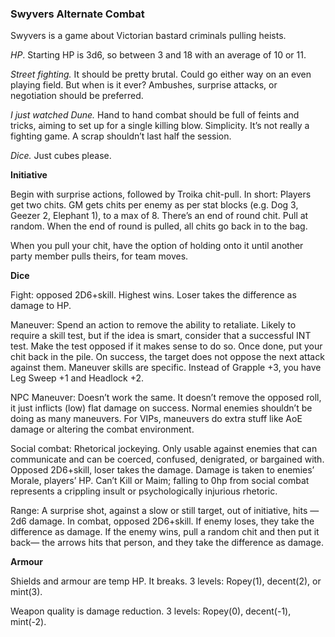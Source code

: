 ### Swyvers Alternate Combat

Swyvers is a game about Victorian bastard criminals pulling heists.

*HP*. Starting HP is 3d6, so between 3 and 18 with an average of 10 or 11.

*Street fighting.* It should be pretty brutal. Could go either way on an even playing field. But when is it ever? Ambushes, surprise attacks, or negotiation should be preferred.

*I just watched Dune.* Hand to hand combat should be full of feints and tricks, aiming to set up for a single killing blow.
Simplicity. It’s not really a fighting game. A scrap shouldn’t last half the session.

*Dice.* Just cubes please.

**Initiative**

Begin with surprise actions, followed by Troika chit-pull. In short: Players get two chits. GM gets chits per enemy as per stat blocks (e.g. Dog 3, Geezer 2, Elephant 1), to a max of 8. There’s an end of round chit. Pull at random. When the end of round is pulled, all chits go back in to the bag.

When you pull your chit, have the option of holding onto it until another party member pulls theirs, for team moves.

**Dice**

Fight: opposed 2D6+skill. Highest wins. Loser takes the difference as damage to HP.

Maneuver: Spend an action to remove the ability to retaliate. Likely to require a skill test, but if the idea is smart, consider that a successful INT test. Make the test opposed if it makes sense to do so. Once done, put your chit back in the pile. On success, the target does not oppose the next attack against them. Maneuver skills are specific. Instead of Grapple +3, you have Leg Sweep +1 and Headlock +2.

NPC Maneuver: Doesn’t work the same. It doesn’t remove the opposed roll, it just inflicts (low) flat damage on success. Normal enemies shouldn’t be doing as many maneuvers. For VIPs, maneuvers do extra stuff like AoE damage or altering the combat environment. 

Social combat: Rhetorical jockeying. Only usable against enemies that can communicate and can be coerced, confused, denigrated, or bargained with. Opposed 2D6+skill, loser takes the damage. Damage is taken to enemies’ Morale, players’ HP. Can’t Kill or Maim; falling to 0hp from social combat represents a crippling insult or psychologically injurious rhetoric.

Range: A surprise shot, against a slow or still target, out of initiative, hits — 2d6 damage. In combat, opposed 2D6+skill. If enemy loses, they take the difference as damage. If the enemy wins, pull a random chit and then put it back— the arrows hits that person, and they take the difference as damage. 

**Armour**

Shields and armour are temp HP. It breaks. 3 levels: Ropey(1), decent(2), or mint(3). 

Weapon quality is damage reduction. 3 levels: Ropey(0), decent(-1), mint(-2).
